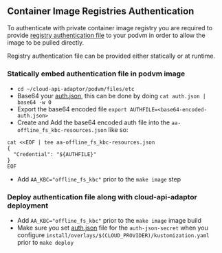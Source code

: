 ## Container Image Registries Authentication

To authenticate with private container image registry you are required to provide
[registry authentication file](https://github.com/containers/image/blob/main/docs/containers-auth.json.5.md) to your podvm in order
to allow the image to be pulled directly.

Registry authentication file can be provided either statically or at runtime.


### Statically embed authentication file in podvm image

- `cd ~/cloud-api-adaptor/podvm/files/etc`
- Base64 your [auth.json](https://github.com/containers/image/blob/main/docs/containers-auth.json.5.md), this can be done by doing `cat auth.json | base64 -w 0`
- Export the base64 encoded file `export AUTHFILE=<base64-encoded-auth.json>`
- Create and Add the base64 encoded auth file into the `aa-offline_fs_kbc-resources.json` like so:
```
cat <<EOF | tee aa-offline_fs_kbc-resources.json
{
  "Credential": "${AUTHFILE}"
}
EOF
```
- Add `AA_KBC="offline_fs_kbc"` prior to the `make image` step

### Deploy authentication file along with cloud-api-adaptor deployment

- Add `AA_KBC="offline_fs_kbc"` prior to the `make image` image build
- Make sure you set [auth.json](https://github.com/containers/image/blob/main/docs/containers-auth.json.5.md) file for the `auth-json-secret`
when you configure `install/overlays/$(CLOUD_PROVIDER)/kustomization.yaml` prior to `make deploy`
